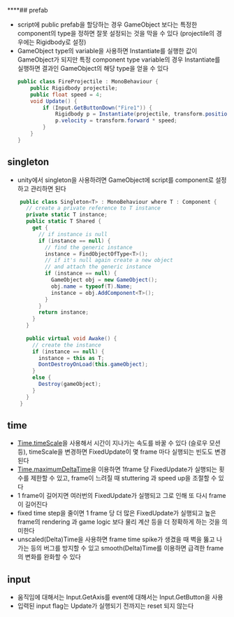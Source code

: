 ****## prefab
- script에 public prefab을 할당하는 경우 GameObject 보다는 특정한 component의 type을 정하면 잘못 설정되는 것을 막을 수 있다 (projectile의 경우에는 Rigidbody로 설정)   
- GameObject type의 variable을 사용하면 Instantiate를 실행한 값이 GameObject가 되지만 특정 component type variable의 경우 Instantiate를 실행하면 결과인 GameObject의 해당 type을 얻을 수 있다   
	```C#
	public class FireProjectile : MonoBehaviour {
		public Rigidbody projectile;
		public float speed = 4;
		void Update() {
			if (Input.GetButtonDown("Fire1")) {
				Rigidbody p = Instantiate(projectile, transform.position, transform.rotation);
				p.velocity = transform.forward * speed;
			}
		}
	}
	```
## singleton
- unity에서 singleton을 사용하려면 GameObject에 script를 component로 설정하고 관리하면 된다   
```C#
	public class Singleton<T> : MonoBehaviour where T : Component {
	  // create a private reference to T instance
	  private static T instance;
	  public static T Shared {
	    get {
	      // if instance is null
	      if (instance == null) {
	        // find the generic instance
	        instance = FindObjectOfType<T>();
	        // if it's null again create a new object
	        // and attach the generic instance
	        if (instance == null) {
	          GameObject obj = new GameObject();
	          obj.name = typeof(T).Name;
	          instance = obj.AddComponent<T>();
	        }
	      }
	      return instance;
	    }
	  }
	
	  public virtual void Awake() {
	    // create the instance
	    if (instance == null) {
	      instance = this as T;
	      DontDestroyOnLoad(this.gameObject);
	    }
	    else {
	      Destroy(gameObject);
	    }
	  }
	}
```
## time
- [Time.timeScale](https://docs.unity3d.com/2022.3/Documentation/ScriptReference/Time-timeScale.html)을 사용해서 시간이 지나가는 속도를 바꿀 수 있다 (슬로우 모션 등), timeScale을 변경하면 FixedUpdate이 몇 frame 마다 실행되는 빈도도 변경된다   
- [Time.maximumDeltaTime](https://docs.unity3d.com/2022.3/Documentation/ScriptReference/Time-maximumDeltaTime.html)을 이용하면 1frame 당 FixedUpdate가 실행되는 횟수를 제한할 수 있고, frame이 느려질 때 stuttering 과 speed up을 조절할 수 있다    
- 1 frame이 길어지면 여러번의 FixedUpdate가 실행되고 그로 인해 또 다시 frame이 길어진다   
- fixed time step을 줄이면 1 frame 당 더 많은 FixedUpdate가 실행되고 높은 frame의 rendering 과 game logic 보다 물리 계산 등을 더 정확하게 하는 것을 의미한다   
- unscaled(Delta)Time을 사용하면 frame time spike가 생겼을 때 벽을 뚫고 나가는 등의 버그를 방지할 수 있고 smooth(Delta)Time를 이용하면 급격한 frame의 변화를 완화할 수 있다   
## input
- 움직임에 대해서는 Input.GetAxis를 event에 대해서는 Input.GetButton을 사용   
- 입력된 input flag는 Update가 실행되기 전까지는 reset 되지 않는다   